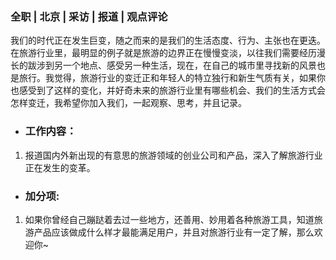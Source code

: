 ### 全职 | 北京 | 采访 | 报道 | 观点评论

我们的时代正在发生巨变，随之而来的是我们的生活态度、行为、主张也在更迭。在旅游行业里，最明显的例子就是旅游的边界正在慢慢变淡，以往我们需要经历漫长的跋涉到另一个地点、感受另一种生活，现在，在自己的城市里寻找新的风景也是旅行。我觉得，旅游行业的变迁正和年轻人的特立独行和新生气质有关，如果你也感受到了这样的变化，并好奇未来的旅游行业里有哪些机会、我们的生活方式会怎样变迁，我希望你加入我们，一起观察、思考，并且记录。

* ### 工作内容：

1. 报道国内外新出现的有意思的旅游领域的创业公司和产品，深入了解旅游行业正在发生的变革。

* ### 加分项:

1. 如果你曾经自己蹦跶着去过一些地方，还善用、妙用着各种旅游工具，知道旅游产品应该做成什么样才最能满足用户，并且对旅游行业有一定了解，那么欢迎你~
